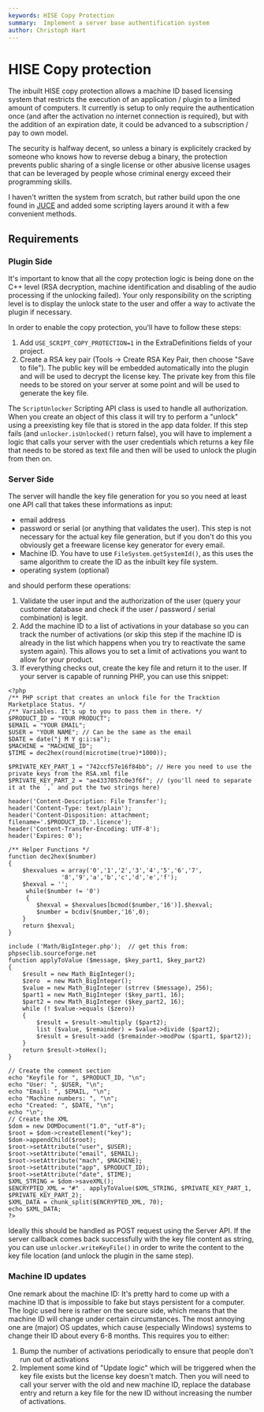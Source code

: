 ```yaml
---
keywords: HISE Copy Protection
summary:  Implement a server base authentification system
author: Christoph Hart
---
```



# HISE Copy protection

The inbuilt HISE copy protection allows a machine ID based licensing system that restricts the execution of an application / plugin to a limited amount of computers. It currently is setup to only require the authentication once (and after the activation no internet connection is required), but with the addition of an expiration date, it could be advanced to a subscription / pay to own model.

The security is halfway decent, so unless a binary is explicitely cracked by someone who knows how to reverse debug a binary, the protection prevents public sharing of a single license or other abusive license usages that can be leveraged by people whose criminal energy exceed their programming skills.

I haven't written the system from scratch, but rather build upon the one found in [JUCE](https://docs.juce.com/master/classOnlineUnlockStatus.html) and added some scripting layers around it with a few convenient methods.

## Requirements

### Plugin Side

It's important to know that all the copy protection logic is being done on the C++ level (RSA decryption, machine identification and disabling of the audio processing if the unlocking failed). Your only responsibility on the scripting level is to display the unlock state to the user and offer a way to activate the plugin if necessary.

In order to enable the copy protection, you'll have to follow these steps:

1. Add `USE_SCRIPT_COPY_PROTECTION=1` in the ExtraDefinitions fields of your project.
2. Create a RSA key pair (Tools -> Create RSA Key Pair, then choose "Save to file"). The public key will be embedded automatically into the plugin and will be used to decrypt the license key. The private key from this file needs to be stored on your server at some point and will be used to generate the key file.

The `ScriptUnlocker` Scripting API class is used to handle all authorization. When you create an object of this class it will try to perform a "unlock" using a preexisting key file that is stored in the app data folder. If this step fails (and `unlocker.isUnlocked()` return false), you will have to implement a logic that calls your server with the user credentials which returns a key file that needs to be stored as text file and then will be used to unlock the plugin from then on. 

### Server Side

The server will handle the key file generation for you so you need at least one API call that takes these informations as input:

- email address
- password or serial (or anything that validates the user). This step is not necessary for the actual key file generation, but if you don't do this you obviously get a freeware license key generator for every email.
- Machine ID. You have to use `FileSystem.getSystemId()`, as this uses the same algorithm to create the ID as the inbuilt key file system.
- operating system (optional)

and should perform these operations:

1. Validate the user input and the authorization of the user (query your customer database and check if the user / password / serial combination) is legit. 
2. Add the machine ID to a list of activations in your database so you can track the number of activations (or skip this step if the machine ID is already in the list which happens when you try to reactivate the same system again). This allows you to set a limit of activations you want to allow for your product.
3. If everything checks out, create the key file and return it to the user. If your server is capable of running PHP, you can use this snippet:

```
<?php
/** PHP script that creates an unlock file for the Tracktion Marketplace Status. */
/** Variables. It's up to you to pass them in there. */
$PRODUCT_ID = "YOUR PRODUCT";
$EMAIL = "YOUR EMAIL";
$USER = "YOUR NAME"; // Can be the same as the email
$DATE = date("j M Y g:i:sa");
$MACHINE = "MACHINE_ID";
$TIME = dec2hex(round(microtime(true)*1000));

$PRIVATE_KEY_PART_1 = "742ccf57e16f84bb"; // Here you need to use the private keys from the RSA.xml file
$PRIVATE_KEY_PART_2 = "ae4337057c0e3f6f"; // (you'll need to separate it at the `,` and put the two strings here)

header('Content-Description: File Transfer');
header('Content-Type: text/plain');
header('Content-Disposition: attachment; filename='.$PRODUCT_ID.'.licence');
header('Content-Transfer-Encoding: UTF-8');
header('Expires: 0');
        
/** Helper Functions */
function dec2hex($number)
{
    $hexvalues = array('0','1','2','3','4','5','6','7',
               '8','9','a','b','c','d','e','f');
    $hexval = '';
     while($number != '0')
     {
        $hexval = $hexvalues[bcmod($number,'16')].$hexval;
        $number = bcdiv($number,'16',0);
    }
    return $hexval;
}

include ('Math/BigInteger.php');  // get this from: phpseclib.sourceforge.net
function applyToValue ($message, $key_part1, $key_part2)
{
    $result = new Math_BigInteger();
    $zero  = new Math_BigInteger();
    $value = new Math_BigInteger (strrev ($message), 256);
    $part1 = new Math_BigInteger ($key_part1, 16);
    $part2 = new Math_BigInteger ($key_part2, 16);
    while (! $value->equals ($zero))
    {
        $result = $result->multiply ($part2);
        list ($value, $remainder) = $value->divide ($part2);
        $result = $result->add ($remainder->modPow ($part1, $part2));
    }
    return $result->toHex();
}

// Create the comment section
echo "Keyfile for ", $PRODUCT_ID, "\n";
echo "User: ", $USER, "\n";
echo "Email: ", $EMAIL, "\n";
echo "Machine numbers: ", "\n";
echo "Created: ", $DATE, "\n";
echo "\n";
// Create the XML 
$dom = new DOMDocument("1.0", "utf-8");
$root = $dom->createElement("key");
$dom->appendChild($root);
$root->setAttribute("user", $USER);
$root->setAttribute("email", $EMAIL);
$root->setAttribute("mach", $MACHINE);
$root->setAttribute("app", $PRODUCT_ID);
$root->setAttribute("date", $TIME);
$XML_STRING = $dom->saveXML();
$ENCRYPTED_XML = "#" . applyToValue($XML_STRING, $PRIVATE_KEY_PART_1, $PRIVATE_KEY_PART_2);
$XML_DATA = chunk_split($ENCRYPTED_XML, 70);
echo $XML_DATA;
?>
```

Ideally this should be handled as POST request using the Server API. If the server callback comes back successfully with the key file content as string, you can use `unlocker.writeKeyFile()` in order to write the content to the key file location (and unlock the plugin in the same step).

### Machine ID updates

One remark about the machine ID: It's pretty hard to come up with a machine ID that is impossible to fake but stays persistent for a computer. The logic used here is rather on the secure side, which means that the machine ID will change under certain circumstances. The most annoying one are (major) OS updates, which cause (especially Windows) systems to change their ID about every 6-8 months. This requires you to either:

1. Bump the number of activations periodically to ensure that people don't run out of activations
2. Implement some kind of "Update logic" which will be triggered when the key file exists but the license key doesn't match. Then you will need to call your server with the old and new machine ID, replace the database entry and return a key file for the new ID without increasing the number of activations.
